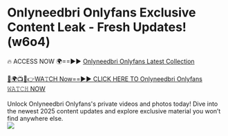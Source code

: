 # Onlyneedbri Onlyfans Exclusive Content Leak - Fresh Updates! (w6o4)

🔥 ACCESS NOW 🌍==►► <a href="https://tinyurl.com/kvy9nzfs" rel="nofollow">Onlyneedbri Onlyfans Latest Collection</a>
<br><br>
[🔴🌍📺📱👉WA𝚃CH Now==►► CLICK HERE TO Onlyneedbri Onlyfans 𝚆𝙰𝚃𝙲𝙷 NOW](https://tinyurl.com/kvy9nzfs)
<br><br>
Unlock Onlyneedbri Onlyfans's private videos and photos today! Dive into the newest 2025 content updates and explore exclusive material you won’t find anywhere else.
<br>
<a href="https://tinyurl.com/kvy9nzfs" rel="nofollow" data-target="animated-image.originalLink"><img src="https://camo.githubusercontent.com/8a4f000d20f83aca3bf7ec5f350d767afa0574a8a352519fd8cfa583a6f93a33/68747470733a2f2f692e696d6775722e636f6d2f644a486b345a712e676966" data-canonical-src="https://i.imgur.com/dJHk4Zq.gif" style="max-width: 100%; display: inline-block;" data-target="animated-image.originalImage"></a>
<br>
